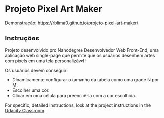 # Projeto Pixel Art Maker

Demonstração: https://rblima0.github.io/projeto-pixel-art-maker/

## Instruções

Projeto desenvolvido pro Nanodegree Desenvolvedor Web Front-End, uma aplicação web single-page que permite que os usuários desenhem artes com pixels em uma tela personalizável !

Os usuários devem conseguir:

* Dinamicamente configurar o tamanho da tabela como uma grade N por M.
* Escolher uma cor.
* Clicar em uma célula para preenchê-la com a cor escolhida.

For specific, detailed instructions, look at the project instructions in the [Udacity Classroom](https://classroom.udacity.com/me).
